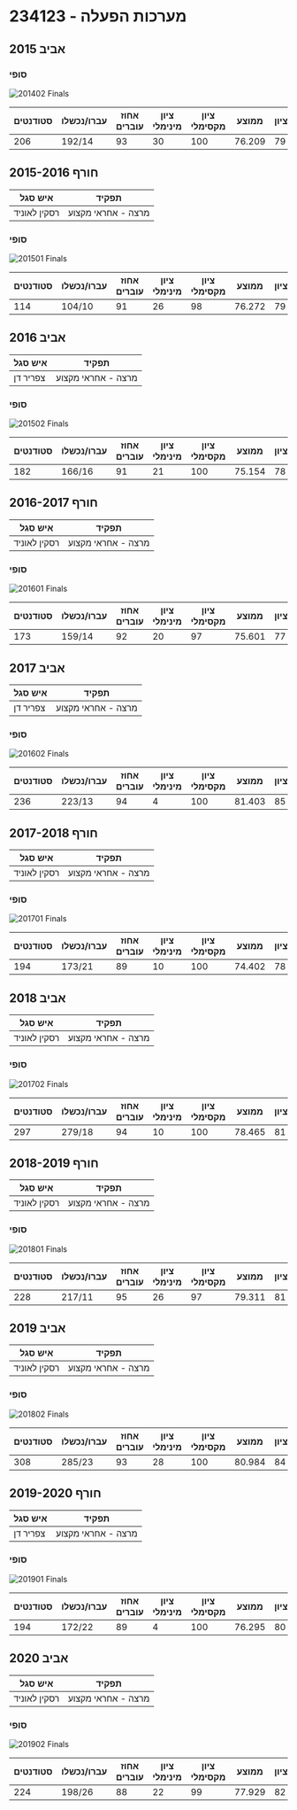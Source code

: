 # 234123 - מערכות הפעלה

## אביב 2015

### סופי

![201402 Finals](201402/Finals.png)

| סטודנטים | עברו/נכשלו | אחוז עוברים | ציון מינימלי | ציון מקסימלי | ממוצע | חציון |
| ---- | ---- | ---- | ---- | ---- | ---- | ---- |
| 206 | 192/14 | 93 | 30 | 100 | 76.209 | 79 |

## חורף 2015-2016

| איש סגל | תפקיד |
| ---- | ---- |
| רסקין לאוניד | מרצה - אחראי מקצוע |

### סופי

![201501 Finals](201501/Finals.png)

| סטודנטים | עברו/נכשלו | אחוז עוברים | ציון מינימלי | ציון מקסימלי | ממוצע | חציון |
| ---- | ---- | ---- | ---- | ---- | ---- | ---- |
| 114 | 104/10 | 91 | 26 | 98 | 76.272 | 79 |

## אביב 2016

| איש סגל | תפקיד |
| ---- | ---- |
| צפריר דן | מרצה - אחראי מקצוע |

### סופי

![201502 Finals](201502/Finals.png)

| סטודנטים | עברו/נכשלו | אחוז עוברים | ציון מינימלי | ציון מקסימלי | ממוצע | חציון |
| ---- | ---- | ---- | ---- | ---- | ---- | ---- |
| 182 | 166/16 | 91 | 21 | 100 | 75.154 | 78 |

## חורף 2016-2017

| איש סגל | תפקיד |
| ---- | ---- |
| רסקין לאוניד | מרצה - אחראי מקצוע |

### סופי

![201601 Finals](201601/Finals.png)

| סטודנטים | עברו/נכשלו | אחוז עוברים | ציון מינימלי | ציון מקסימלי | ממוצע | חציון |
| ---- | ---- | ---- | ---- | ---- | ---- | ---- |
| 173 | 159/14 | 92 | 20 | 97 | 75.601 | 77 |

## אביב 2017

| איש סגל | תפקיד |
| ---- | ---- |
| צפריר דן | מרצה - אחראי מקצוע |

### סופי

![201602 Finals](201602/Finals.png)

| סטודנטים | עברו/נכשלו | אחוז עוברים | ציון מינימלי | ציון מקסימלי | ממוצע | חציון |
| ---- | ---- | ---- | ---- | ---- | ---- | ---- |
| 236 | 223/13 | 94 | 4 | 100 | 81.403 | 85 |

## חורף 2017-2018

| איש סגל | תפקיד |
| ---- | ---- |
| רסקין לאוניד | מרצה - אחראי מקצוע |

### סופי

![201701 Finals](201701/Finals.png)

| סטודנטים | עברו/נכשלו | אחוז עוברים | ציון מינימלי | ציון מקסימלי | ממוצע | חציון |
| ---- | ---- | ---- | ---- | ---- | ---- | ---- |
| 194 | 173/21 | 89 | 10 | 100 | 74.402 | 78 |

## אביב 2018

| איש סגל | תפקיד |
| ---- | ---- |
| רסקין לאוניד | מרצה - אחראי מקצוע |

### סופי

![201702 Finals](201702/Finals.png)

| סטודנטים | עברו/נכשלו | אחוז עוברים | ציון מינימלי | ציון מקסימלי | ממוצע | חציון |
| ---- | ---- | ---- | ---- | ---- | ---- | ---- |
| 297 | 279/18 | 94 | 10 | 100 | 78.465 | 81 |

## חורף 2018-2019

| איש סגל | תפקיד |
| ---- | ---- |
| רסקין לאוניד | מרצה - אחראי מקצוע |

### סופי

![201801 Finals](201801/Finals.png)

| סטודנטים | עברו/נכשלו | אחוז עוברים | ציון מינימלי | ציון מקסימלי | ממוצע | חציון |
| ---- | ---- | ---- | ---- | ---- | ---- | ---- |
| 228 | 217/11 | 95 | 26 | 97 | 79.311 | 81 |

## אביב 2019

| איש סגל | תפקיד |
| ---- | ---- |
| רסקין לאוניד | מרצה - אחראי מקצוע |

### סופי

![201802 Finals](201802/Finals.png)

| סטודנטים | עברו/נכשלו | אחוז עוברים | ציון מינימלי | ציון מקסימלי | ממוצע | חציון |
| ---- | ---- | ---- | ---- | ---- | ---- | ---- |
| 308 | 285/23 | 93 | 28 | 100 | 80.984 | 84 |

## חורף 2019-2020

| איש סגל | תפקיד |
| ---- | ---- |
| צפריר דן | מרצה - אחראי מקצוע |

### סופי

![201901 Finals](201901/Finals.png)

| סטודנטים | עברו/נכשלו | אחוז עוברים | ציון מינימלי | ציון מקסימלי | ממוצע | חציון |
| ---- | ---- | ---- | ---- | ---- | ---- | ---- |
| 194 | 172/22 | 89 | 4 | 100 | 76.295 | 80 |

## אביב 2020

| איש סגל | תפקיד |
| ---- | ---- |
| רסקין לאוניד | מרצה - אחראי מקצוע |

### סופי

![201902 Finals](201902/Finals.png)

| סטודנטים | עברו/נכשלו | אחוז עוברים | ציון מינימלי | ציון מקסימלי | ממוצע | חציון |
| ---- | ---- | ---- | ---- | ---- | ---- | ---- |
| 224 | 198/26 | 88 | 22 | 99 | 77.929 | 82 |

